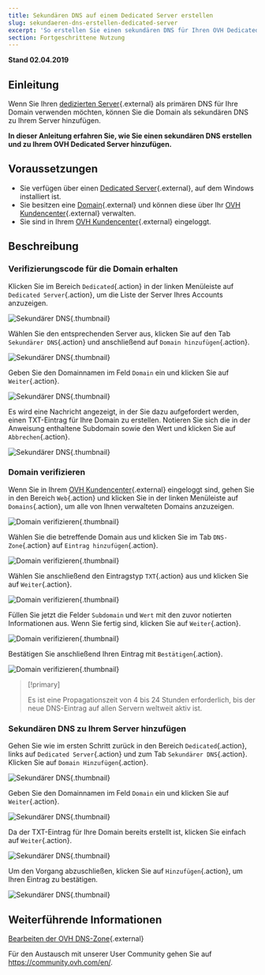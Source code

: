```yaml
---
title: Sekundären DNS auf einem Dedicated Server erstellen
slug: sekundaeren-dns-erstellen-dedicated-server
excerpt: 'So erstellen Sie einen sekundären DNS für Ihren OVH Dedicated Server'
section: Fortgeschrittene Nutzung
---
```


**Stand 02.04.2019**

## Einleitung

Wenn Sie Ihren [dedizierten Server](https://www.ovh.de/dedicated_server/){.external} als primären DNS für Ihre Domain verwenden möchten, können Sie die Domain als sekundären DNS zu Ihrem Server hinzufügen.

**In dieser Anleitung erfahren Sie, wie Sie einen sekundären DNS erstellen und zu Ihrem OVH Dedicated Server hinzufügen.**


## Voraussetzungen

* Sie verfügen über einen [Dedicated Server](https://www.ovh.de/dedicated_server//){.external}, auf dem Windows installiert ist.
* Sie besitzen eine [Domain](https://www.ovh.de/domains/){.external} und können diese über Ihr [OVH Kundencenter](https://www.ovh.com/auth/?action=gotomanager){.external} verwalten.
* Sie sind in Ihrem [OVH Kundencenter](https://www.ovh.com/auth/?action=gotomanager){.external} eingeloggt.


## Beschreibung

### Verifizierungscode für die Domain erhalten

Klicken Sie im Bereich `Dedicated`{.action} in der linken Menüleiste auf `Dedicated Server`{.action}, um die Liste der Server Ihres Accounts anzuzeigen.

![Sekundärer DNS](images/dns2-01.png){.thumbnail}

Wählen Sie den entsprechenden Server aus, klicken Sie auf den Tab `Sekundärer DNS`{.action} und anschließend auf `Domain hinzufügen`{.action}.

![Sekundärer DNS](images/dns2-02.png){.thumbnail}

Geben Sie den Domainnamen im Feld `Domain` ein und klicken Sie auf `Weiter`{.action}.

![Sekundärer DNS](images/dns2-03.png){.thumbnail}

Es wird eine Nachricht angezeigt, in der Sie dazu aufgefordert werden, einen TXT-Eintrag für Ihre Domain zu erstellen. Notieren Sie sich die in der Anweisung enthaltene Subdomain sowie den Wert und klicken Sie auf `Abbrechen`{.action}.

![Sekundärer DNS](images/dns2-04a.png){.thumbnail}


### Domain verifizieren

Wenn Sie in Ihrem [OVH Kundencenter](https://www.ovh.com/auth/?action=gotomanager){.external} eingeloggt sind, gehen Sie in den Bereich `Web`{.action} und klicken Sie in der linken Menüleiste auf `Domains`{.action}, um alle von Ihnen verwalteten Domains anzuzeigen.

![Domain verifizieren](images/domain-verification-01.png){.thumbnail}

Wählen Sie die betreffende Domain aus und klicken Sie im Tab `DNS-Zone`{.action} auf `Eintrag hinzufügen`{.action}.

![Domain verifizieren](images/domain-verification-02.png){.thumbnail}

Wählen Sie anschließend den Eintragstyp `TXT`{.action} aus und klicken Sie auf `Weiter`{.action}.

![Domain verifizieren](images/domain-verification-03.png){.thumbnail}

Füllen Sie jetzt die Felder `Subdomain` und `Wert` mit den zuvor notierten Informationen aus. Wenn Sie fertig sind, klicken Sie auf `Weiter`{.action}.

![Domain verifizieren](images/domain-verification-04.png){.thumbnail}

Bestätigen Sie anschließend Ihren Eintrag mit `Bestätigen`{.action}.

![Domain verifizieren](images/domain-verification-05.png){.thumbnail}

> [!primary]
>
> Es ist eine Propagationszeit von 4 bis 24 Stunden erforderlich, bis der neue DNS-Eintrag auf allen Servern weltweit aktiv ist.
>

### Sekundären DNS zu Ihrem Server hinzufügen

Gehen Sie wie im ersten Schritt zurück in den Bereich `Dedicated`{.action}, links auf `Dedicated Server`{.action} und zum Tab `Sekundärer DNS`{.action}. Klicken Sie auf `Domain Hinzufügen`{.action}.

![Sekundärer DNS](images/dns2-02.png){.thumbnail}

Geben Sie den Domainnamen im Feld `Domain` ein und klicken Sie auf `Weiter`{.action}.

![Sekundärer DNS](images/dns2-03.png){.thumbnail}

Da der TXT-Eintrag für Ihre Domain bereits erstellt ist, klicken Sie einfach auf `Weiter`{.action}.

![Sekundärer DNS](images/dns2-04b.png){.thumbnail}

Um den Vorgang abzuschließen, klicken Sie auf `Hinzufügen`{.action}, um Ihren Eintrag zu bestätigen.

![Sekundärer DNS](images/dns2-05.png){.thumbnail}


## Weiterführende Informationen

[Bearbeiten der OVH DNS-Zone](https://docs.ovh.com/de/domains/webhosting_bearbeiten_der_dns_zone/){.external}

Für den Austausch mit unserer User Community gehen Sie auf <https://community.ovh.com/en/>.